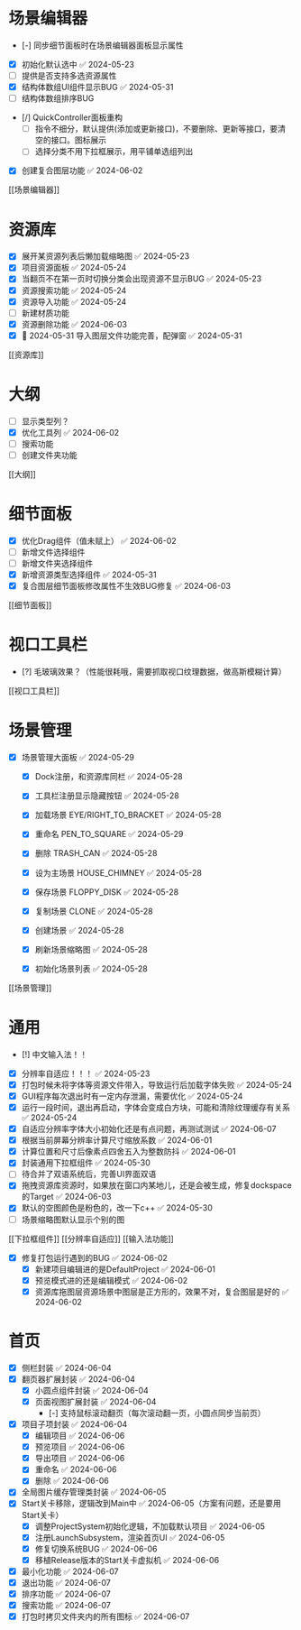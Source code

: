 # 场景编辑器

- [-] 同步细节面板时在场景编辑器面板显示属性
- [x] 初始化默认选中 ✅ 2024-05-23
- [ ] 提供是否支持多选资源属性
- [x] 结构体数组UI组件显示BUG ✅ 2024-05-31
- [ ] 结构体数组排序BUG
- [/] QuickController面板重构
  - [ ] 指令不细分，默认提供(添加或更新接口)，不要删除、更新等接口，要清空的接口。图标展示
  - [ ] 选择分类不用下拉框展示，用平铺单选组列出
- [x] 创建复合图层功能 ✅ 2024-06-02

[[场景编辑器]]

# 资源库

- [x] 展开某资源列表后懒加载缩略图 ✅ 2024-05-23
- [x] 项目资源面板 ✅ 2024-05-24
- [x] 当翻页不在第一页时切换分类会出现资源不显示BUG ✅ 2024-05-23
- [x] 资源搜索功能 ✅ 2024-05-24
- [x] 资源导入功能 ✅ 2024-05-24
- [ ] 新建材质功能
- [x] 资源删除功能 ✅ 2024-06-03
- [x] 📅 2024-05-31 导入图层文件功能完善，配弹窗 ✅ 2024-05-31

[[资源库]]
# 大纲

- [ ] 显示类型列？
- [x] 优化工具列 ✅ 2024-06-02
- [ ] 搜索功能
- [ ] 创建文件夹功能

[[大纲]]

# 细节面板

- [x] 优化Drag组件（值未赋上） ✅ 2024-06-02
- [ ] 新增文件选择组件
- [ ] 新增文件夹选择组件
- [x] 新增资源类型选择组件 ✅ 2024-05-31
- [x] 复合图层细节面板修改属性不生效BUG修复 ✅ 2024-06-03

[[细节面板]]

# 视口工具栏

- [?] 毛玻璃效果？（性能很耗哦，需要抓取视口纹理数据，做高斯模糊计算）

[[视口工具栏]]

# 场景管理

- [x] 场景管理大面板 ✅ 2024-05-29
    - [x] Dock注册，和资源库同栏 ✅ 2024-05-28
    - [x] 工具栏注册显示隐藏按钮 ✅ 2024-05-28
    - [x] 加载场景 EYE/RIGHT_TO_BRACKET ✅ 2024-05-28
    - [x] 重命名 PEN_TO_SQUARE ✅ 2024-05-29
    - [x] 删除 TRASH_CAN ✅ 2024-05-28
    - [x] 设为主场景 HOUSE_CHIMNEY ✅ 2024-05-28
    - [x] 保存场景 FLOPPY_DISK ✅ 2024-05-28
    - [x] 复制场景 CLONE ✅ 2024-05-28
    - [x] 创建场景 ✅ 2024-05-28
    - [x] 刷新场景缩略图 ✅ 2024-05-28
    - [x] 初始化场景列表 ✅ 2024-05-28


[[场景管理]]

# 通用

- [!] 中文输入法！！
- [x] 分辨率自适应！！！ ✅ 2024-05-23
- [x] 打包时候未将字体等资源文件带入，导致运行后加载字体失败 ✅ 2024-05-24
- [x] GUI程序每次退出时有一定内存泄漏，需要优化 ✅ 2024-05-24
- [x] 运行一段时间，退出再启动，字体会变成白方块，可能和清除纹理缓存有关系 ✅ 2024-05-24
- [x] 自适应分辨率字体大小初始化还是有点问题，再测试测试 ✅ 2024-06-07
- [x] 根据当前屏幕分辨率计算尺寸缩放系数 ✅ 2024-06-01
- [x] 计算位置和尺寸后像素点四舍五入为整数防抖 ✅ 2024-06-01
- [x] 封装通用下拉框组件 ✅ 2024-05-30
- [ ] 待合并了双语系统后，完善UI界面双语
- [x] 拖拽资源库资源时，如果放在窗口内某地儿，还是会被生成，修复dockspace的Target ✅ 2024-06-03
- [x] 默认的空图颜色是粉色的，改一下c++ ✅ 2024-05-30
- [ ] 场景缩略图默认显示个别的图

[[下拉框组件]]
[[分辨率自适应]]
[[输入法功能]]

- [x] 修复打包运行遇到的BUG ✅ 2024-06-02
  - [x] 新建项目编辑进的是DefaultProject ✅ 2024-06-01
  - [x] 预览模式进的还是编辑模式 ✅ 2024-06-02
  - [x] 资源库拖图层资源场景中图层是正方形的，效果不对，复合图层是好的 ✅ 2024-06-02

# 首页

- [x] 侧栏封装 ✅ 2024-06-04
- [x] 翻页器扩展封装 ✅ 2024-06-04
  - [x] 小圆点组件封装 ✅ 2024-06-04
  - [x] 页面视图扩展封装 ✅ 2024-06-04
    - [-] 支持鼠标滚动翻页（每次滚动翻一页，小圆点同步当前页）
- [x] 项目子项封装 ✅ 2024-06-04
  - [x] 编辑项目 ✅ 2024-06-06
  - [x] 预览项目 ✅ 2024-06-06
  - [x] 导出项目 ✅ 2024-06-06
  - [x] 重命名 ✅ 2024-06-06
  - [x] 删除 ✅ 2024-06-06
- [x] 全局图片缓存管理类封装 ✅ 2024-06-05
- [x] Start关卡移除，逻辑改到Main中 ✅ 2024-06-05（方案有问题，还是要用Start关卡）
  - [x] 调整ProjectSystem初始化逻辑，不加载默认项目 ✅ 2024-06-05
  - [x] 注册LaunchSubsystem，渲染首页UI ✅ 2024-06-05
  - [x] 修复切换系统BUG ✅ 2024-06-06
  - [x] 移植Release版本的Start关卡虚拟机 ✅ 2024-06-06
- [x] 最小化功能 ✅ 2024-06-07
- [x] 退出功能 ✅ 2024-06-07
- [x] 排序功能 ✅ 2024-06-07
- [x] 搜索功能 ✅ 2024-06-07
- [x] 打包时拷贝文件夹内的所有图标 ✅ 2024-06-07